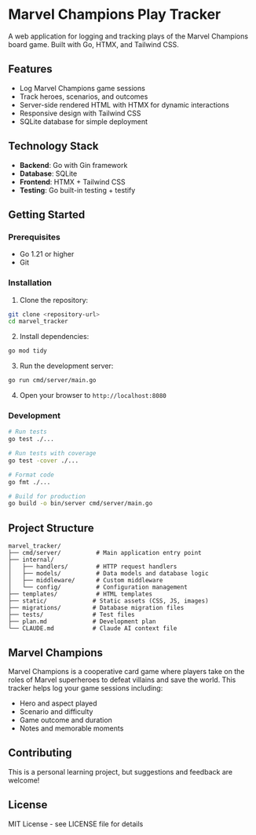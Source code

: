# Marvel Champions Play Tracker

A web application for logging and tracking plays of the Marvel Champions board game. Built with Go, HTMX, and Tailwind CSS.

## Features

- Log Marvel Champions game sessions
- Track heroes, scenarios, and outcomes
- Server-side rendered HTML with HTMX for dynamic interactions
- Responsive design with Tailwind CSS
- SQLite database for simple deployment

## Technology Stack

- **Backend**: Go with Gin framework
- **Database**: SQLite
- **Frontend**: HTMX + Tailwind CSS
- **Testing**: Go built-in testing + testify

## Getting Started

### Prerequisites

- Go 1.21 or higher
- Git

### Installation

1. Clone the repository:

```bash
git clone <repository-url>
cd marvel_tracker
```

2. Install dependencies:

```bash
go mod tidy
```

3. Run the development server:

```bash
go run cmd/server/main.go
```

4. Open your browser to `http://localhost:8080`

### Development

```bash
# Run tests
go test ./...

# Run tests with coverage
go test -cover ./...

# Format code
go fmt ./...

# Build for production
go build -o bin/server cmd/server/main.go
```

## Project Structure

```
marvel_tracker/
├── cmd/server/          # Main application entry point
├── internal/
│   ├── handlers/        # HTTP request handlers
│   ├── models/          # Data models and database logic
│   ├── middleware/      # Custom middleware
│   └── config/          # Configuration management
├── templates/           # HTML templates
├── static/             # Static assets (CSS, JS, images)
├── migrations/         # Database migration files
├── tests/              # Test files
├── plan.md             # Development plan
└── CLAUDE.md           # Claude AI context file
```

## Marvel Champions

Marvel Champions is a cooperative card game where players take on the roles of Marvel superheroes to defeat villains and save the world. This tracker helps log your game sessions including:

- Hero and aspect played
- Scenario and difficulty
- Game outcome and duration
- Notes and memorable moments

## Contributing

This is a personal learning project, but suggestions and feedback are welcome!

## License

MIT License - see LICENSE file for details
